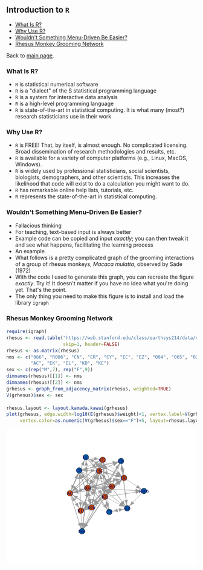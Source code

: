 
## Introduction to `R`

-   [What Is R?](#what-is-r)
-   [Why Use R?](#why-use-r)
-   [Wouldn't Something Menu-Driven Be Easier?](#wouldnt-something-menu-driven-be-easier)
-   [Rhesus Monkey Grooming Network](#rhesus-monkey-grooming-network)

Back to [main page](README.md).

### What Is R?

-   `R` is statistical numerical software
-   `R` is a "dialect" of the S statistical programming language
-   `R` is a system for interactive data analysis
-   `R` is a high-level programming language
-   `R` is state-of-the-art in statistical computing. It is what many (most?) research statisticians use in their work

### Why Use R?

-   `R` is FREE! That, by itself, is almost enough. No complicated licensing. Broad dissemination of research methodologies and results, etc.
-   `R` is available for a variety of computer platforms (e.g., Linux, MacOS, Windows).
-   `R` is widely used by professional statisticians, social scientists, biologists, demographers, and other scientists. This increases the likelihood that code will exist to do a calculation you might want to do.
-   `R` has remarkable online help lists, tutorials, etc.
-   `R` represents the state-of-the-art in statistical computing.

### Wouldn't Something Menu-Driven Be Easier?

-   Fallacious thinking
-   For teaching, text-based input is always better
-   Example code can be copied and input *exactly*; you can then tweak it and see what happens, facilitating the learning process
-   An example
-   What follows is a pretty complicated graph of the grooming interactions of a group of rhesus monkeys, *Macaca mulatta*, observed by Sade (1972)
-   With the code I used to generate this graph, you can recreate the figure *exactly*. Try it! It doesn't matter if you have no idea what you're doing yet. That's the point.
-   The only thing you need to make this figure is to install and load the library `igraph`

### Rhesus Monkey Grooming Network

``` r
require(igraph)
rhesus <- read.table("https://web.stanford.edu/class/earthsys214/data/sade1.txt", 
                     skip=1, header=FALSE)
rhesus <- as.matrix(rhesus)
nms <- c("066", "R006", "CN", "ER", "CY", "EC", "EZ", "004", "065", "022", "076", 
         "AC", "EK", "DL", "KD", "KE")
sex <- c(rep("M",7), rep("F",9))
dimnames(rhesus)[[1]] <- nms
dimnames(rhesus)[[2]] <- nms
grhesus <- graph_from_adjacency_matrix(rhesus, weighted=TRUE)
V(grhesus)$sex <- sex

rhesus.layout <- layout.kamada.kawai(grhesus)
plot(grhesus, edge.width=log10(E(grhesus)$weight)+1, vertex.label=V(grhesus)$name,
     vertex.color=as.numeric(V(grhesus)$sex=="F")+5, layout=rhesus.layout)
```

![Rhesus grooming network](intro-r_files/figure-markdown_github/slade-1.png)
